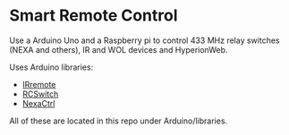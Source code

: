 Smart Remote Control
====================

Use a Arduino Uno and a Raspberry pi to control 433 MHz relay switches (NEXA and others), IR and WOL devices and HyperionWeb.

Uses Arduino libraries:
* [IRremote](https://github.com/tdicola/Arduino_IRremote)
* [RCSwitch](https://github.com/sui77/rc-switch)
* [NexaCtrl](https://github.com/calle-gunnarsson/NexaCtrl)

All of these are located in this repo under Arduino/libraries.